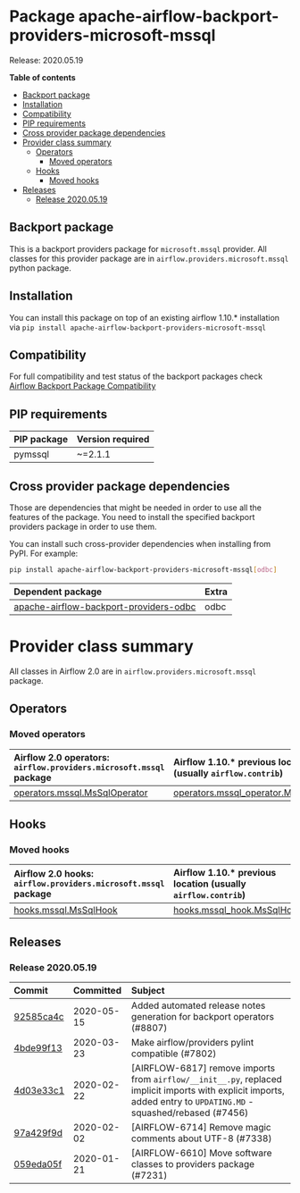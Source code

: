<!--
 Licensed to the Apache Software Foundation (ASF) under one
 or more contributor license agreements.  See the NOTICE file
 distributed with this work for additional information
 regarding copyright ownership.  The ASF licenses this file
 to you under the Apache License, Version 2.0 (the
 "License"); you may not use this file except in compliance
 with the License.  You may obtain a copy of the License at

   http://www.apache.org/licenses/LICENSE-2.0

 Unless required by applicable law or agreed to in writing,
 software distributed under the License is distributed on an
 "AS IS" BASIS, WITHOUT WARRANTIES OR CONDITIONS OF ANY
 KIND, either express or implied.  See the License for the
 specific language governing permissions and limitations
 under the License.
 -->


# Package apache-airflow-backport-providers-microsoft-mssql

Release: 2020.05.19

**Table of contents**

- [Backport package](#backport-package)
- [Installation](#installation)
- [Compatibility](#compatibility)
- [PIP requirements](#pip-requirements)
- [Cross provider package dependencies](#cross-provider-package-dependencies)
- [Provider class summary](#provider-class-summary)
    - [Operators](#operators)
        - [Moved operators](#moved-operators)
    - [Hooks](#hooks)
        - [Moved hooks](#moved-hooks)
- [Releases](#releases)
    - [Release 2020.05.19](#release-20200519)

## Backport package

This is a backport providers package for `microsoft.mssql` provider. All classes for this provider package
are in `airflow.providers.microsoft.mssql` python package.

## Installation

You can install this package on top of an existing airflow 1.10.* installation via
`pip install apache-airflow-backport-providers-microsoft-mssql`

## Compatibility

For full compatibility and test status of the backport packages check
[Airflow Backport Package Compatibility](https://cwiki.apache.org/confluence/display/AIRFLOW/Backported+providers+packages+for+Airflow+1.10.*+series)

## PIP requirements

| PIP package   | Version required   |
|:--------------|:-------------------|
| pymssql       | ~=2.1.1            |

## Cross provider package dependencies

Those are dependencies that might be needed in order to use all the features of the package.
You need to install the specified backport providers package in order to use them.

You can install such cross-provider dependencies when installing from PyPI. For example:

```bash
pip install apache-airflow-backport-providers-microsoft-mssql[odbc]
```

| Dependent package                                                                                              | Extra   |
|:---------------------------------------------------------------------------------------------------------------|:--------|
| [apache-airflow-backport-providers-odbc](https://github.com/apache/airflow/tree/master/airflow/providers/odbc) | odbc    |

# Provider class summary

All classes in Airflow 2.0 are in `airflow.providers.microsoft.mssql` package.


## Operators




### Moved operators

| Airflow 2.0 operators: `airflow.providers.microsoft.mssql` package                                                                  | Airflow 1.10.* previous location (usually `airflow.contrib`)                                                                      |
|:------------------------------------------------------------------------------------------------------------------------------------|:----------------------------------------------------------------------------------------------------------------------------------|
| [operators.mssql.MsSqlOperator](https://github.com/apache/airflow/blob/master/airflow/providers/microsoft/mssql/operators/mssql.py) | [operators.mssql_operator.MsSqlOperator](https://github.com/apache/airflow/blob/v1-10-stable/airflow/operators/mssql_operator.py) |





## Hooks



### Moved hooks

| Airflow 2.0 hooks: `airflow.providers.microsoft.mssql` package                                                          | Airflow 1.10.* previous location (usually `airflow.contrib`)                                                  |
|:------------------------------------------------------------------------------------------------------------------------|:--------------------------------------------------------------------------------------------------------------|
| [hooks.mssql.MsSqlHook](https://github.com/apache/airflow/blob/master/airflow/providers/microsoft/mssql/hooks/mssql.py) | [hooks.mssql_hook.MsSqlHook](https://github.com/apache/airflow/blob/v1-10-stable/airflow/hooks/mssql_hook.py) |






## Releases

### Release 2020.05.19

| Commit                                                                                         | Committed   | Subject                                                                                                                                                            |
|:-----------------------------------------------------------------------------------------------|:------------|:-------------------------------------------------------------------------------------------------------------------------------------------------------------------|
| [92585ca4c](https://github.com/apache/airflow/commit/92585ca4cb375ac879f4ab331b3a063106eb7b92) | 2020-05-15  | Added automated release notes generation for backport operators (#8807)                                                                                            |
| [4bde99f13](https://github.com/apache/airflow/commit/4bde99f1323d72f6c84c1548079d5e98fc0a2a9a) | 2020-03-23  | Make airflow/providers pylint compatible (#7802)                                                                                                                   |
| [4d03e33c1](https://github.com/apache/airflow/commit/4d03e33c115018e30fa413c42b16212481ad25cc) | 2020-02-22  | [AIRFLOW-6817] remove imports from `airflow/__init__.py`, replaced implicit imports with explicit imports, added entry to `UPDATING.MD` - squashed/rebased (#7456) |
| [97a429f9d](https://github.com/apache/airflow/commit/97a429f9d0cf740c5698060ad55f11e93cb57b55) | 2020-02-02  | [AIRFLOW-6714] Remove magic comments about UTF-8 (#7338)                                                                                                           |
| [059eda05f](https://github.com/apache/airflow/commit/059eda05f82fefce4410f44f761f945a27d83daf) | 2020-01-21  | [AIRFLOW-6610] Move software classes to providers package (#7231)                                                                                                  |

